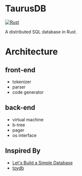 # TaurusDB

[![Rust](https://github.com/fujianbang/TaurusDB/actions/workflows/rust.yml/badge.svg)](https://github.com/fujianbang/TaurusDB/actions/workflows/rust.yml)

A distributed SQL database in Rust.

# Architecture

## front-end
* tokenizer
* parser
* code generator

## back-end
* virtual machine
* b-tree
* pager
* os interface


## Inspired By
* [Let's Build a Simple Database](https://cstack.github.io/db_tutorial/) 
* [toydb](https://github.com/erikgrinaker/toydbhttps://cstack.github.io/db_tutorial/)